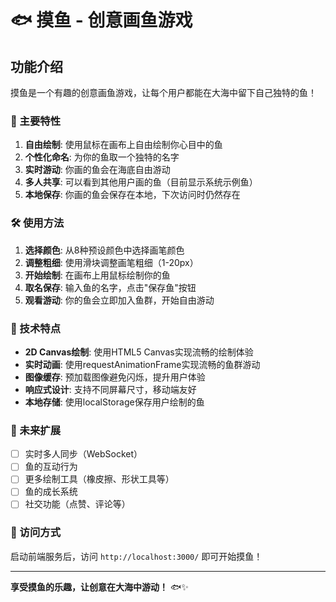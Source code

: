 # 🐟 摸鱼 - 创意画鱼游戏

## 功能介绍

摸鱼是一个有趣的创意画鱼游戏，让每个用户都能在大海中留下自己独特的鱼！

### 🎨 主要特性

1. **自由绘制**: 使用鼠标在画布上自由绘制你心目中的鱼
2. **个性化命名**: 为你的鱼取一个独特的名字
3. **实时游动**: 你画的鱼会在海底自由游动
4. **多人共享**: 可以看到其他用户画的鱼（目前显示系统示例鱼）
5. **本地保存**: 你画的鱼会保存在本地，下次访问时仍然存在

### 🛠️ 使用方法

1. **选择颜色**: 从8种预设颜色中选择画笔颜色
2. **调整粗细**: 使用滑块调整画笔粗细（1-20px）
3. **开始绘制**: 在画布上用鼠标绘制你的鱼
4. **取名保存**: 输入鱼的名字，点击"保存鱼"按钮
5. **观看游动**: 你的鱼会立即加入鱼群，开始自由游动

### 🎯 技术特点

- **2D Canvas绘制**: 使用HTML5 Canvas实现流畅的绘制体验
- **实时动画**: 使用requestAnimationFrame实现流畅的鱼群游动
- **图像缓存**: 预加载图像避免闪烁，提升用户体验
- **响应式设计**: 支持不同屏幕尺寸，移动端友好
- **本地存储**: 使用localStorage保存用户绘制的鱼

### 🚀 未来扩展

- [ ] 实时多人同步（WebSocket）
- [ ] 鱼的互动行为
- [ ] 更多绘制工具（橡皮擦、形状工具等）
- [ ] 鱼的成长系统
- [ ] 社交功能（点赞、评论等）

### 📱 访问方式

启动前端服务后，访问 `http://localhost:3000/` 即可开始摸鱼！

---

**享受摸鱼的乐趣，让创意在大海中游动！** 🐟✨
